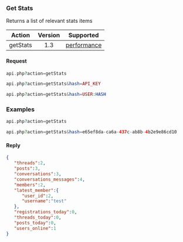 

### Get Stats
Returns a list of relevant stats items

| Action | Version | Supported |
| :-: | :-: | :-: |
| getStats | 1.3 | <a href="#per">performance</a> |

#### Request
```php
api.php?action=getStats
```
```php
api.php?action=getStats&hash=API_KEY
```
```php
api.php?action=getStats&hash=USER:HASH
```

### Examples
```php
api.php?action=getStats
```
```php
api.php?action=getStats&hash=e65ef8da-ca6a-437c-ab8b-4b2e9e86cd10
```

#### Reply
```json
{
   "threads":2,
   "posts":3,
   "conversations":3,
   "conversations_messages":4,
   "members":2,
   "latest_member":{
      "user_id":2,
      "username":"test"
   },
   "registrations_today":0,
   "threads_today":0,
   "posts_today":0,
   "users_online":1
}
```
